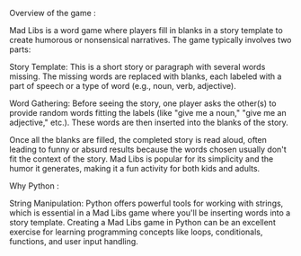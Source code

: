 Overview of the game :

Mad Libs is a word game where players fill in blanks in a story template to create humorous or nonsensical narratives. 
The game typically involves two parts:

Story Template: This is a short story or paragraph with several words missing. 
The missing words are replaced with blanks, each labeled with a part of speech or a type of word (e.g., noun, verb, adjective).

Word Gathering: Before seeing the story, one player asks the other(s) to provide random words fitting the labels (like "give me a noun," "give me an adjective," etc.). 
These words are then inserted into the blanks of the story.

Once all the blanks are filled, the completed story is read aloud, often leading to funny or absurd results because the words chosen usually don't fit the context of the story.
Mad Libs is popular for its simplicity and the humor it generates, making it a fun activity for both kids and adults.

Why Python :

String Manipulation: Python offers powerful tools for working with strings, which is essential in a Mad Libs game where you'll be inserting words into a story template.
Creating a Mad Libs game in Python can be an excellent exercise for learning programming concepts like loops, conditionals, functions, and user input handling.
